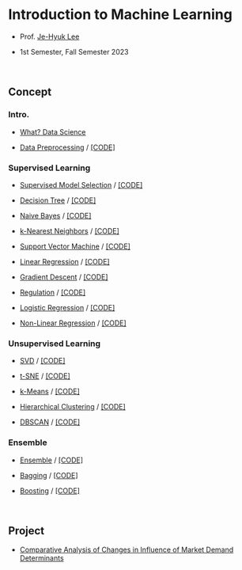# Introduction to Machine Learning

- Prof. [Je-Hyuk Lee](https://github.com/jaylee07)

- 1st Semester, Fall Semester 2023

</br>

## Concept

### Intro.

- [What? Data Science](https://velog.io/@jayarnim/What-Data-Science)

- [Data Preprocessing](https://velog.io/@jayarnim/Data-Preprocessing) / [[CODE]]()

### Supervised Learning

- [Supervised Model Selection](https://velog.io/@jayarnim/Supervised-Model-Selection) / [[CODE]]()

- [Decision Tree](https://velog.io/@jayarnim/Decision-Tree) / [[CODE]]()

- [Naive Bayes](https://velog.io/@jayarnim/Naive-Bayes) / [[CODE]]()

- [k-Nearest Neighbors](https://velog.io/@jayarnim/k-Nearest-Neighbors) / [[CODE]]()

- [Support Vector Machine](https://velog.io/@jayarnim/Support-Vector-Machine) / [[CODE]]()

- [Linear Regression](https://velog.io/@jayarnim/Regression-1-Linear-Regression) / [[CODE]]()

- [Gradient Descent](https://velog.io/@jayarnim/Regression-2-Gradient-Descent) / [[CODE]]()

- [Regulation](https://velog.io/@jayarnim/Regression-3-Regulation) / [[CODE]]()

- [Logistic Regression](https://velog.io/@jayarnim/Regression-4-Logistic-Regression) / [[CODE]]()

- [Non-Linear Regression](https://velog.io/@jayarnim/Regression-5-Non-Linear-Regression) / [[CODE]]()

### Unsupervised Learning

- [SVD]() / [[CODE]]()

- [t-SNE]() / [[CODE]]()

- [k-Means]() / [[CODE]]()

- [Hierarchical Clustering]() / [[CODE]]()

- [DBSCAN]() / [[CODE]]()

### Ensemble

- [Ensemble]() / [[CODE]]()

- [Bagging]() / [[CODE]]()

- [Boosting]() / [[CODE]]()

</br>

## Project

- [Comparative Analysis of Changes in Influence of Market Demand Determinants](https://github.com/jayarnim/project-Comparative_Analysis_of_Changes_in_Influence_of_Market_Demand_Determinants)
